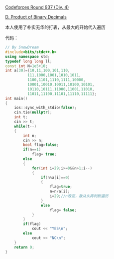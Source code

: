 [Codeforces Round 937 (Div. 4)](https://codeforces.com/contest/1950)

[D. Product of Binary Decimals](https://codeforces.com/contest/1950/problem/D)

本人使用了朴实无华的打表，从最大的开始代入遍历

代码：

```cpp
// By SnowDream
#include<bits/stdc++.h>
using namespace std;
typedef long long ll;
const int N=1e5+10;
int a[30]={10,11,100,101,110,
          111,1000,1001,1010,1011,
          1100,1101,1110,1111,10000,
          10001,10010,10011,10100,10101,
          10110,10111,11000,11001,11010,
          11011,11100,11101,11110,11111};
int main()
{
    ios::sync_with_stdio(false);
    cin.tie(nullptr);
    int t;
    cin >> t;
    while(t--)
    {
        int n;
        cin >> n;
        bool flag=false;
        if(n==1)
            flag= true;
        else
        {
            for(int i=29;i>=0&&n>1;i--)
            {
                if(n%a[i]==0)
                {
                    flag=true;
                    n=n/a[i];
                    i=29;//n改变，故从头再判断遍历
                }
                else
                    flag= false;
            }
        }
        if(flag)
            cout << "YES\n";
        else
            cout << "NO\n";
    }
    return 0;
}
```

